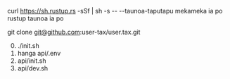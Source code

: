 curl https://sh.rustup.rs -sSf | sh -s -- --taunoa-taputapu mekameka ia po<br>rustup taunoa ia po

git clone git@github.com:user-tax/user.tax.git

0. ./init.sh
1. hanga api/.env
2. api/init.sh
3. api/dev.sh